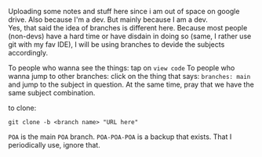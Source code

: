 Uploading some notes and stuff here since i am out of space on google drive. Also because I'm a dev. But mainly because I am a dev.   
Yes, that said the idea of branches is different here. Because most people (non-devs) have a hard time or have disdain in doing so (same, I rather use git with my fav IDE), I will be using branches to devide the subjects accordingly.   

To people who wanna see the things: tap on `view code`
To people who wanna jump to other branches: click on the thing that says: `branches: main` and jump to the subject in question. At the same time, pray that we have the same subject combination.   


to clone: 
```
git clone -b <branch name> "URL here"
```


`POA` is the main `POA` branch. `POA-POA-POA` is a backup that exists. That I periodically use, ignore that.
